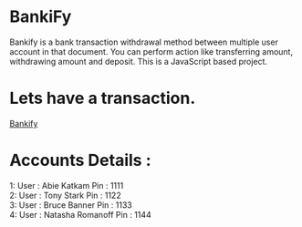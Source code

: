 # BankiFy
Bankify is a bank transaction withdrawal method between multiple user account in that document. You can perform action like transferring amount, withdrawing amount and deposit. This is a JavaScript based project.

# Lets have a transaction.
[Bankify](https://abieproject02-bankify.netlify.app)

# Accounts Details :
1: User : Abie Katkam  Pin : 1111 <br>
2: User : Tony Stark  Pin : 1122 <br>
3: User : Bruce Banner  Pin : 1133 <br>
4: User : Natasha Romanoff  Pin : 1144 <br>
